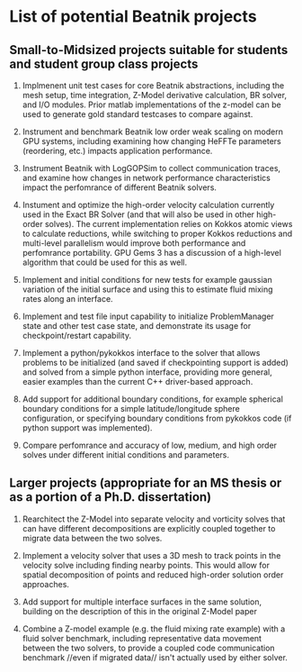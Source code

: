 # List of potential Beatnik projects

## Small-to-Midsized projects suitable for students and student group class projects
1. Implmenent unit test cases for core Beatnik abstractions, including the mesh setup, 
   time integration, Z-Model derivative calculation, BR solver, and I/O modules. Prior matlab
   implementations of the z-model can be used to generate gold standard testcases to compare 
   against.
 
1. Instrument and benchmark Beatnik low order weak scaling on modern GPU systems, including 
   examining how changing HeFFTe parameters (reordering, etc.) impacts application performance.

1. Instrument Beatnik with LogGOPSim to collect communication traces, and examine how changes in
   network performance characteristics impact the perfomrance of different Beatnik solvers.

1. Instument and optimize the high-order velocity calculation currently used in the Exact BR
   Solver (and that will also be used in other high-order solves). The current implementation
   relies on Kokkos atomic views to calculate reductions, while switching to proper Kokkos 
   reductions and multi-level parallelism would improve both performance and perfomrance portability.
   GPU Gems 3 has a discussion of a high-level algorithm that could be used for this as well.

1. Implement and initial conditions for new tests for example gaussian variation of the initial 
   surface and using this to estimate fluid mixing rates along an interface.

1. Implement and test file input capability to initialize ProblemManager state and other test case
   state, and demonstrate its usage for checkpoint/restart capability.

1. Implement a python/pykokkos interface to the solver that allows problems to be initialized
   (and saved if checkpointing support is added) and solved from a simple python interface, 
   providing more general, easier examples than the current C++ driver-based approach. 

1. Add support for additional boundary conditions, for example spherical boundary conditions for
   a simple latitude/longitude sphere configuration, or specifying boundary conditions from 
   pykokkos code (if python support was implemented).

1. Compare perfomrance and accuracy of low, medium, and high order solves under different initial
   conditions and parameters.

## Larger projects (appropriate for an MS thesis or as a portion of a Ph.D. dissertation)

1. Rearchitect the Z-Model into separate velocity and vorticity solves that can have different
   decompositions are explicitly coupled together to migrate data between the two solves.

1. Implement a velocity solver that uses a 3D mesh to track points in the velocity solve including
   finding nearby points. This would allow for spatial decomposition of points and reduced high-order 
   solution order approaches.

1. Add support for multiple interface surfaces in the same solution, building on the description of this
   in the original Z-Model paper

1. Combine a Z-model example (e.g. the fluid mixing rate example) with a fluid solver benchmark, 
   including representative data movement between the two solvers, to provide a coupled code 
   communication benchmark //even if migrated data// isn't actually used by either solver.
